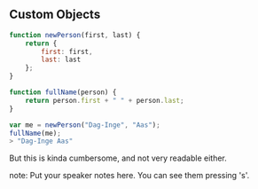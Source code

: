##  Custom Objects

````javascript
function newPerson(first, last) {
    return {
        first: first,
        last: last
    };
}

function fullName(person) {
    return person.first + " " + person.last;
}

var me = newPerson("Dag-Inge", "Aas");
fullName(me);
> "Dag-Inge Aas"
````

<div class="fragment">
<p>But this is kinda cumbersome, and not very readable either.</p>
</div>
note:
    Put your speaker notes here.
    You can see them pressing 's'.
